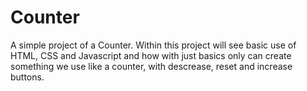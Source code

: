# Counter
A simple project of a Counter. Within this project will see basic use of HTML, CSS and Javascript and how with just basics only can create something we use like a counter, with descrease, reset and increase buttons.
